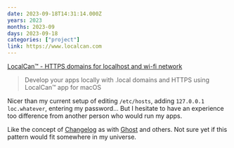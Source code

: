 ```yaml
---
date: 2023-09-18T14:31:14.000Z
years: 2023
months: 2023-09
days: 2023-09-18
categories: ["project"]
link: https://www.localcan.com
---
```

[LocalCan™ - HTTPS domains for localhost and wi-fi network](https://www.localcan.com)

> Develop your apps locally with .local domains and HTTPS using LocalCan™ app for macOS

Nicer than my current setup of editing `/etc/hosts`, adding `127.0.0.1	loc.whatever`, entering my password… But I hesitate to have an experience too difference from another person who would run my apps.

Like the concept of [Changelog](https://www.localcan.com/changelog) as with [Ghost](https://ghost.org/changelog) and others. Not sure yet if this pattern would fit somewhere in my universe.
